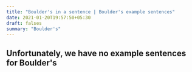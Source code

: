 ```yaml
---
title: "Boulder's in a sentence | Boulder's example sentences"
date: 2021-01-20T19:57:50+05:30
draft: falses
summary: "Boulder's"
---
```

## Unfortunately, we have no example sentences for Boulder's                 
